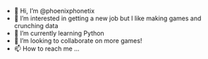 - 👋 Hi, I’m @phoenixphonetix
- 👀 I’m interested in getting a new job but I like making games and crunching data
- 🌱 I’m currently learning Python
- 💞️ I’m looking to collaborate on more games!
- 📫 How to reach me ...

<!---
phoenixphonetix/phoenixphonetix is a ✨ special ✨ repository because its `README.md` (this file) appears on your GitHub profile.
You can click the Preview link to take a look at your changes.
--->
